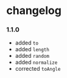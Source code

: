# changelog

### 1.1.0

- added `to`
- added `length`
- added `random`
- added `normalize`
- corrected `toAngle`
